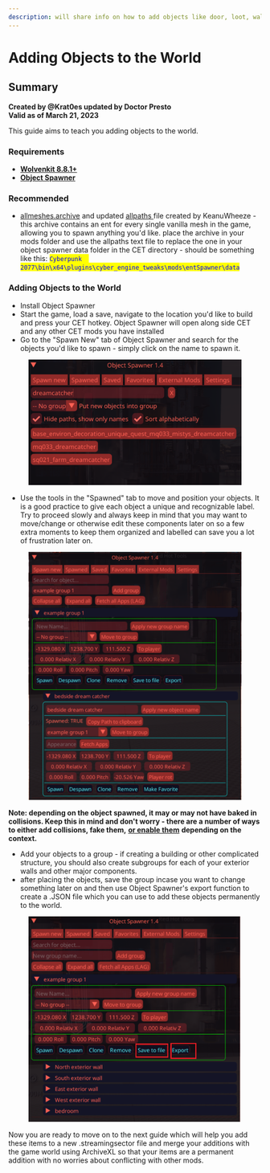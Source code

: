 ```yaml
---
description: will share info on how to add objects like door, loot, walls etc
---
```


# Adding Objects to the World

## Summary

**Created by @Krat0es updated by Doctor Presto**\
**Valid as of March 21, 2023**

This guide aims to teach you adding objects to the world.

### Requirements

* [**Wolvenkit 8.8.1+** ](https://github.com/WolvenKit/WolvenKit)
* [**Object Spawner**](https://www.nexusmods.com/cyberpunk2077/mods/2833)

### Recommended

* [allmeshes.archive](https://mega.nz/file/eRREwQbY#L7AWM1eYijyvE7GLo6IK4MQE2ohJci9r9xcq5gk8BXQ) and updated [allpaths ](https://mega.nz/file/WEQxySrS#0QM1rbl1QaUuRdU3RcNEVvYk-rfk\_mVVDyg75y8XG40)file created by KeanuWheeze - this archive contains an ent for every single vanilla mesh in the game, allowing you to spawn anything you'd like. place the archive in your mods folder and use the allpaths text file to replace the one in your object spawner data folder in the CET directory - should be something like this: <mark style="color:blue;">`Cyberpunk  2077\bin\x64\plugins\cyber_engine_tweaks\mods\entSpawner\data`</mark>

### Adding Objects to the World

* Install Object Spawner
* Start the game, load a save, navigate to the location you'd like to build and press your CET hotkey. Object Spawner will open along side CET and any other CET mods you have installed
* Go to the "Spawn New" tab of Object Spawner and search for the objects you'd like to spawn - simply click on the name to spawn it.

<figure><img src="../../../.gitbook/assets/object spawner.png" alt=""><figcaption></figcaption></figure>

* Use the tools in the "Spawned" tab to move and position your objects. It is a good practice to give each object a unique and recognizable label. Try to proceed slowly and always keep in mind that you may want to move/change or otherwise edit these components later on so a few extra moments to keep them organized and labelled can save you a lot of frustration later on.&#x20;

<figure><img src="../../../.gitbook/assets/object spawner spawned tab.png" alt=""><figcaption></figcaption></figure>

**Note: depending on the object spawned, it may or may not have baked in collisions. Keep this in mind and don't worry - there are a number of ways to either add collisions, fake them,** [**or enable them**](enable-embedded-collisions.md) **depending on the context.**

* Add your objects to a group - if creating a building or other complicated structure, you should also create subgroups for each of your exterior walls and other major components.&#x20;
* after placing the objects, save the group incase you want to change something later on and then use Object Spawner's export function to create a .JSON file which you can use to add these objects permanently to the world.

<figure><img src="../../../.gitbook/assets/save then export entspawner.png" alt=""><figcaption></figcaption></figure>

Now you are ready to move on to the next guide which will help you add these items to a new .streamingsector file and merge your additions with the game world using ArchiveXL so that your items are a permanent addition with no worries about conflicting with other mods.
